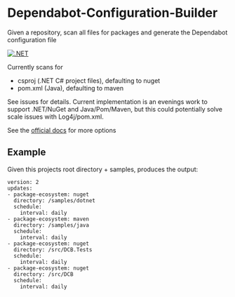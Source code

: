 # Dependabot-Configuration-Builder
Given a repository, scan all files for packages and generate the Dependabot configuration file

[![.NET](https://github.com/samsmithnz/Dependabot-Configuration-Builder/actions/workflows/dotnet.yml/badge.svg)](https://github.com/samsmithnz/Dependabot-Configuration-Builder/actions/workflows/dotnet.yml)

Currently scans for
- csproj (.NET C# project files), defaulting to nuget
- pom.xml (Java), defaulting to maven

See issues for details. Current implementation is an evenings work to support .NET/NuGet and Java/Pom/Maven, but this could potentially solve scale issues with Log4j/pom.xml.

See the [official docs](https://docs.github.com/en/code-security/supply-chain-security/keeping-your-dependencies-updated-automatically/configuration-options-for-dependency-updates) for more options

## Example

Given this projects root directory + samples, produces the output:
```
version: 2
updates:
- package-ecosystem: nuget
  directory: /samples/dotnet
  schedule:
    interval: daily
- package-ecosystem: maven
  directory: /samples/java
  schedule:
    interval: daily
- package-ecosystem: nuget
  directory: /src/DCB.Tests
  schedule:
    interval: daily
- package-ecosystem: nuget
  directory: /src/DCB
  schedule:
    interval: daily
```

